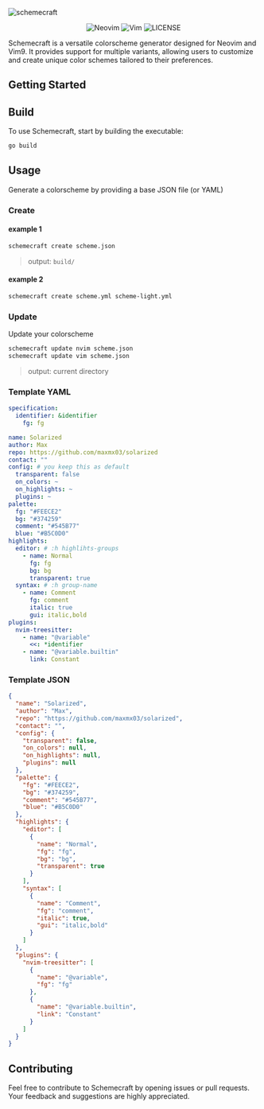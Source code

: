 ![schemecraft](https://github.com/maxmx03/schemecraft/assets/50273941/ee682aae-00cb-4282-ba24-3d9621a430a3)

<div align="center"> 
    
![Neovim](https://img.shields.io/badge/Neovim-v0.9.1+-blue?NeoVim-%2357A143.svg?&style=for-the-badge&logo=neovim&logoColor=white)
![Vim](https://img.shields.io/badge/Vim-9-blue?NeoVim-%2357A143.svg?&style=for-the-badge&logo=vim&logoColor=white)
![LICENSE](https://shields.io/badge/LICENSE-MIT-orange?style=for-the-badge)

</div>

Schemecraft is a versatile colorscheme generator designed for Neovim and Vim9.
It provides support for multiple variants, allowing users to customize and
create unique color schemes tailored to their preferences.

## Getting Started

## Build

To use Schemecraft, start by building the executable:

```bash
go build
```

## Usage

Generate a colorscheme by providing a base JSON file (or YAML)

### Create

#### example 1

```bash
schemecraft create scheme.json
```

> output: `build/`

#### example 2

```bash
schemecraft create scheme.yml scheme-light.yml
```

### Update

Update your colorscheme

```bash
schemecraft update nvim scheme.json
schemecraft update vim scheme.json
```

> output: current directory

### Template YAML

```yaml
specification:
  identifier: &identifier
    fg: fg

name: Solarized
author: Max
repo: https://github.com/maxmx03/solarized
contact: ""
config: # you keep this as default
  transparent: false
  on_colors: ~
  on_highlights: ~
  plugins: ~
palette:
  fg: "#FEECE2"
  bg: "#374259"
  comment: "#545B77"
  blue: "#B5C0D0"
highlights:
  editor: # :h highlihts-groups
    - name: Normal
      fg: fg
      bg: bg
      transparent: true
  syntax: # :h group-name
    - name: Comment
      fg: comment
      italic: true
      gui: italic,bold
plugins:
  nvim-treesitter:
    - name: "@variable"
      <<: *identifier
    - name: "@variable.builtin"
      link: Constant
```

### Template JSON

```json
{
  "name": "Solarized",
  "author": "Max",
  "repo": "https://github.com/maxmx03/solarized",
  "contact": "",
  "config": {
    "transparent": false,
    "on_colors": null,
    "on_highlights": null,
    "plugins": null
  },
  "palette": {
    "fg": "#FEECE2",
    "bg": "#374259",
    "comment": "#545B77",
    "blue": "#B5C0D0"
  },
  "highlights": {
    "editor": [
      {
        "name": "Normal",
        "fg": "fg",
        "bg": "bg",
        "transparent": true
      }
    ],
    "syntax": [
      {
        "name": "Comment",
        "fg": "comment",
        "italic": true,
        "gui": "italic,bold"
      }
    ]
  },
  "plugins": {
    "nvim-treesitter": [
      {
        "name": "@variable",
        "fg": "fg"
      },
      {
        "name": "@variable.builtin",
        "link": "Constant"
      }
    ]
  }
}
```

## Contributing

Feel free to contribute to Schemecraft by opening issues or pull requests.
Your feedback and suggestions are highly appreciated.
